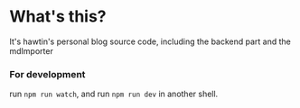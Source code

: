 # What's this?

It's hawtin's personal blog source code, including the backend part and the mdImporter

### For development
run `npm run watch`, and run `npm run dev` in another shell.